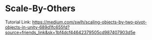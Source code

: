 # Scale-By-Others

Tutorial Link: https://medium.com/swlh/scaling-objects-by-two-pivot-objects-in-unity-689d1fc655fd?source=friends_link&sk=1bf4dcf44642379505cd987407903d5e

